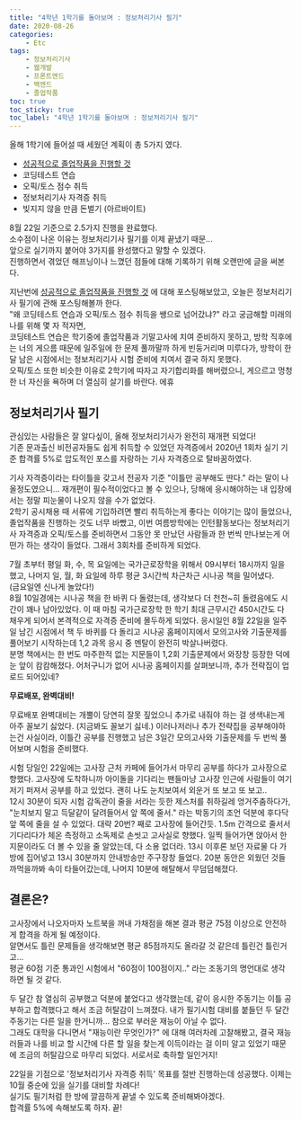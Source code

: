 ```yaml
---
title: "4학년 1학기를 돌아보며 : 정보처리기사 필기"
date: 2020-08-26
categories:
    - Etc
tags:
    - 정보처리기사
    - 웹개발
    - 프론트엔드
    - 백엔드
    - 졸업작품
toc: true
toc_sticky: true
toc_label: "4학년 1학기를 돌아보며 : 정보처리기사 필기"
---
```


올해 1학기에 들어설 때 세웠던 계획이 총 5가지 였다.
- [성공적으로 졸업작품을 진행할 것](https://hyeon9mak.github.io/etc/4%ED%95%99%EB%85%84_1%ED%95%99%EA%B8%B0%EB%A5%BC_%EB%8F%8C%EC%95%84%EB%B3%B4%EB%A9%B0_-_%EC%A1%B8%EC%97%85%EC%9E%91%ED%92%88_%EC%A7%84%ED%96%89/)
- 코딩테스트 연습
- 오픽/토스 점수 취득
- 정보처리기사 자격증 취득
- 빚지지 않을 만큼 돈벌기 (아르바이트)

8월 22일 기준으로 2.5가지 진행을 완료했다.  
소수점이 나온 이유는 정보처리기사 필기를 이제 끝냈기 때문...  
앞으로 실기까지 붙어야 3가지를 완성했다고 말할 수 있겠다.  
진행하면서 겪었던 해프닝이나 느꼈던 점들에 대해 기록하기 위해 오랜만에 글을 써본다.  
  
지난번에 [성공적으로 졸업작품을 진행할 것](https://hyeon9mak.github.io/etc/4%ED%95%99%EB%85%84_1%ED%95%99%EA%B8%B0%EB%A5%BC_%EB%8F%8C%EC%95%84%EB%B3%B4%EB%A9%B0_-_%EC%A1%B8%EC%97%85%EC%9E%91%ED%92%88_%EC%A7%84%ED%96%89/) 
에 대해 포스팅해보았고, 오늘은 정보처리기사 필기에 관해 포스팅해볼까 한다.  
"왜 코딩테스트 연습과 오픽/토스 점수 취득을 쌩으로 넘어갔냐?" 라고 궁금해할 미래의 나를 위해 몇 자 적자면,  
코딩테스트 연습은 학기중에 졸업작품과 기말고사에 치여 준비하지 못하고, 
방학 직후에는 너의 게으름 때문에 일주일에 한 문제 풀까말까 하게 빈둥거리며 미루다가, 
방학이 한 달 남은 시점에서는 정보처리기사 시험 준비에 치여서 결국 하지 못했다.  
오픽/토스 또한 비슷한 이유로 2학기에 따자고 자기합리화를 해버렸으니, 
게으르고 멍청한 너 자신을 욕하며 더 열심히 살기를 바란다. 에휴  
  
## 정보처리기사 필기
관심있는 사람들은 잘 알다싶이, 올해 정보처리기사가 완전히 재개편 되었다!  
기존 문과출신 비전공자들도 쉽게 취득할 수 있었던 자격증에서 2020년 1회차 실기 기준 
합격률 5%로 압도적인 포스를 자랑하는 기사 자격증으로 탈바꿈하였다.  
  
기사 자격증이라는 타이틀을 갖고서 전공자 기준 "이틀만 공부해도 딴다." 라는 말이 나올정도였으니... 
재개편이 필수적이었다고 볼 수 있으나, 당해에 응시해야하는 내 입장에서는 정말 피눈물이 나오지 않을 수가 없었다.  
2학기 공시채용 때 서류에 기입하려면 빨리 취득하는게 좋다는 이야기는 많이 들었으나, 
졸업작품을 진행하는 것도 너무 바빴고, 이번 여름방학에는 인턴활동보다는 정보처리기사 자격증과 오픽/토스를 준비하면서 
그동안 못 만났던 사람들과 한 번씩 만나보는게 어떤가 하는 생각이 들었다. 그래서 3회차를 준비하게 되었다.  

7월 초부터 평일 화, 수, 목 요일에는 국가근로장학을 위해서 09시부터 18시까지 일을 했고, 
나머지 일, 월, 화 요일에 하루 평균 3시간씩 차근차근 시나공 책을 밀어냈다.  
(금요일엔 신나게 놀았다!)  
8월 10일경에는 시나공 책을 한 바퀴 다 돌렸는데, 생각보다 더 천천~히 돌렸음에도 시간이 꽤나 남아있었다. 
이 때 마침 국가근로장학 한 학기 최대 근무시간 450시간도 다 채우게 되어서 본격적으로 자격증 준비에 몰두하게 되었다. 
응시일인 8월 22일을 일주일 남긴 시점에서 책 두 바퀴를 다 돌리고 시나공 홈페이지에서 모의고사와 기출문제를 풀어보기 시작하는데 
1,2 과목 응시 중 멘탈이 완전히 박살나버렸다.   
분명 책에서는 한 번도 마주한적 없는 지문들이 1,2회 기출문제에서 와장창 등장한 덕에 눈 앞이 캄캄해졌다. 
어처구니가 없어 시나공 홈페이지를 살펴보니까, 추가 전략집이 업로드 되어있네?  
  
**무료배포, 완벽대비!**  
  
무료배포 완벽대비는 개뿔이 당연히 잘못 짚었으니 추가로 내줘야 하는 걸 생색내는게 아주 꼴보기 싫었다. (지금봐도 꼴보기 싫네.) 
이러나저러나 추가 전략집을 공부해야하는건 사실이라, 이틀간 공부를 진행했고 남은 3일간 모의고사와 기출문제를 두 번씩 풀어보며 시험을 준비했다.
  
시험 당일인 22일에는 고사장 근처 카페에 들어가서 마무리 공부를 하다가 고사장으로 향했다. 
고사장에 도착하니까 아이돌을 기다리는 팬들마냥 고사장 인근에 사람들이 여기저기 퍼져서 공부를 하고 있었다. 괜히 나도 눈치보여서 외운거 또 보고 또 보고..  
12시 30분이 되자 시험 감독관이 줄을 서라는 듯한 제스처를 취하길레 엉거주춤하다가, "눈치보지 말고 득달같이 달려들어서 앞 쪽에 줄서." 라는 박동기의 조언 덕분에 후다닥 앞 쪽에 줄을 설 수 있었다. 
대략 20번? 째로 고사장에 들어간듯. 1.5m 간격으로 줄서서 기다리다가 체온 측정하고 소독제로 손씻고 고사실로 향했다. 
일찍 들어가면 앉아서 한 지문이라도 더 볼 수 있을 줄 알았는데, 다 소용 없더라. 13시 이후론 보던 자료물 다 가방에 집어넣고 13시 30분까지 안내방송만 주구장창 들었다. 
20분 동안은 외웠던 것들 까먹을까봐 속이 타들어갔는데, 나머지 10분에 해탈해서 무덤덤해졌다.  
  
## 결론은?
고사장에서 나오자마자 노트북을 꺼내 가채점을 해본 결과 평균 75점 이상으로 안전하게 합격을 하게 될 예정이다.  
알면서도 틀린 문제들을 생각해보면 평균 85점까지도 올라갈 것 같은데 틀린건 틀린거고...  
평균 60점 기준 통과인 시험에서 "60점이 100점이지.." 라는 조동기의 명언대로 생각하면 될 것 같다.  
  
두 달간 참 열심히 공부했고 덕분에 붙었다고 생각했는데, 같이 응시한 주동기는 이틀 공부하고 합격했다고 해서 조금 허탈감이 느껴졌다. 
내가 필기시험 대비를 붙들던 두 달간 주동기는 다른 일을 한거니까... 참으로 부러운 재능이 아닐 수 없다.  
그래도 대학을 다니면서 "재능이란 무엇인가?" 에 대해 여러차례 고찰해봤고, 결국 재능러들과 나를 비교 할 시간에 다른 할 일을 찾는게 이득이라는 걸 
이미 알고 있었기 때문에 조금의 허탈감으로 마무리 되었다. 서로서로 축하할 일인거지!  
  
22일을 기점으로 '정보처리기사 자격증 취득' 목표를 절반 진행하는데 성공했다. 이제는 10월 중순에 있을 실기를 대비할 차례다!  
실기도 필기처럼 한 방에 깔끔하게 끝낼 수 있도록 준비해봐야겠다.  
합격률 5%에 속해보도록 하자. 끝!
